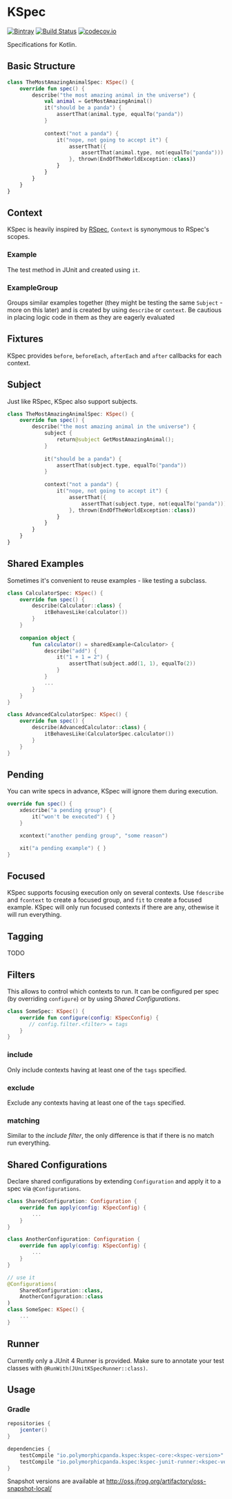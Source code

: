 # KSpec 
[![Bintray](https://img.shields.io/bintray/v/raniejade/maven/kspec.svg)](https://bintray.com/raniejade/maven/kspec/_latestVersion) [![Build Status](https://travis-ci.org/raniejade/kspec.svg?branch=master)](https://travis-ci.org/raniejade/kspec) [![codecov.io](https://codecov.io/github/raniejade/kspec/coverage.svg?branch=master)](https://codecov.io/github/raniejade/kspec?branch=master)

Specifications for Kotlin.

## Basic Structure
```kotlin
class TheMostAmazingAnimalSpec: KSpec() {
    override fun spec() {
        describe("the most amazing animal in the universe") {
            val animal = GetMostAmazingAnimal()
            it("should be a panda") {
                assertThat(animal.type, equalTo("panda"))
            }
            
            context("not a panda") {
                it("nope, not going to accept it") {
                    assertThat({
                        assertThat(animal.type, not(equalTo("panda")))
                    }, thrown(EndOfTheWorldException::class))
                }
            }
        }
    }
}
```

## Context
KSpec is heavily inspired by [RSpec](http://rspec.info/), `Context` is synonymous to RSpec's scopes.

### Example
The test method in JUnit and created using `it`.

### ExampleGroup
Groups similar examples together (they might be testing the same `Subject` - more on this later) and is created by using `describe` or `context`. Be cautious in placing logic code in them as they are eagerly evaluated

## Fixtures
KSpec provides `before`, `beforeEach`, `afterEach` and `after` callbacks for each context.

## Subject
Just like RSpec, KSpec also support subjects.
```kotlin
class TheMostAmazingAnimalSpec: KSpec() {
    override fun spec() {
        describe("the most amazing animal in the universe") {
            subject {
                return@subject GetMostAmazingAnimal();
            }
            
            it("should be a panda") {
                assertThat(subject.type, equalTo("panda"))
            }
            
            context("not a panda") {
                it("nope, not going to accept it") {
                    assertThat({
                        assertThat(subject.type, not(equalTo("panda")))
                    }, thrown(EndOfTheWorldException::class))
                }
            }
        }
    }
}
```

## Shared Examples
Sometimes it's convenient to reuse examples - like testing a subclass.
```kotlin
class CalculatorSpec: KSpec() {
    override fun spec() {
        describe(Calculator::class) {
            itBehavesLike(calculator())
        }
    }
    
    companion object {
        fun calculator() = sharedExample<Calculator> {
            describe("add") {
                it("1 + 1 = 2") {
                    assertThat(subject.add(1, 1), equalTo(2))
                }
            }
            ...
        }
    }
}

class AdvancedCalculatorSpec: KSpec() {
    override fun spec() {
        describe(AdvancedCalculator::class) {
            itBehavesLike(CalculatorSpec.calculator())
        }
    }
}
```
## Pending
You can write specs in advance, KSpec will ignore them during execution.
```kotlin
override fun spec() {
    xdescribe("a pending group") {
        it("won't be executed") { }
    }

    xcontext("another pending group", "some reason")

    xit("a pending example") { }
}
```

## Focused
KSpec supports focusing execution only on several contexts. Use `fdescribe` and `fcontext` to create a focused group, and `fit` to create a focused example. KSpec will only run focused contexts if there are any, othewise it will run everything.

## Tagging
TODO

## Filters
This allows to control which contexts to run. It can be configured per spec (by overriding `configure`) or by using *Shared Configurations*.
```kotlin
class SomeSpec: KSpec() {
    override fun configure(config: KSpecConfig) {
       // config.filter.<filter> = tags
    }
}
```

### include
Only include contexts having at least one of the `tags` specified.

### exclude
Exclude any contexts having at least one of the `tags` specified.

### matching
Similar to the *include filter*, the only difference is that if there is no match run everything.

## Shared Configurations
Declare shared configurations by extending `Configuration` and apply it to a spec via `@Configurations`.
```kotlin
class SharedConfiguration: Configuration {
    override fun apply(config: KSpecConfig) {
        ...
    }
}

class AnotherConfiguration: Configuration {
    override fun apply(config: KSpecConfig) {
        ...
    }
}

// use it
@Configurations(
    SharedConfiguration::class,
    AnotherConfiguration::class
)
class SomeSpec: KSpec() {
    ...
}
```

## Runner
Currently only a JUnit 4 Runner is provided. Make sure to annotate your test classes with `@RunWith(JUnitKSpecRunner::class)`.


## Usage
### Gradle
```gradle
repositories {
    jcenter()
}

dependencies {
    testCompile "io.polymorphicpanda.kspec:kspec-core:<kspec-version>"
    testCompile "io.polymorphicpanda.kspec:kspec-junit-runner:<kspec-version>"
}
```

Snapshot versions are available at http://oss.jfrog.org/artifactory/oss-snapshot-local/
